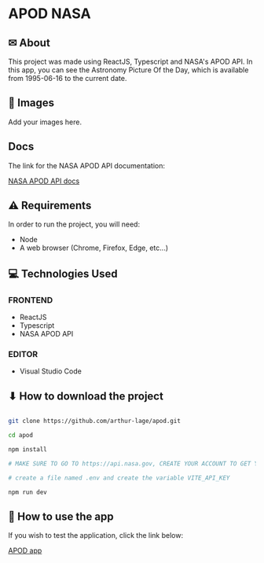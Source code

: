 # APOD NASA

## ✉ About

This project was made using ReactJS, Typescript and NASA's APOD API.
In this app, you can see the Astronomy Picture Of the Day, which is available from 1995-06-16 to the current date.

## 🌆 Images

Add your images here.

## Docs

The link for the NASA APOD API documentation:

[NASA APOD API docs](https://github.com/nasa/apod-api#docs)

## ⚠ Requirements

In order to run the project, you will need:

- Node
- A web browser (Chrome, Firefox, Edge, etc...)

## 💻 Technologies Used

### FRONTEND

- ReactJS
- Typescript
- NASA APOD API

### EDITOR

- Visual Studio Code

## ⬇ How to download the project

```bash

git clone https://github.com/arthur-lage/apod.git

cd apod

npm install

# MAKE SURE TO GO TO https://api.nasa.gov, CREATE YOUR ACCOUNT TO GET YOUR API KEY!

# create a file named .env and create the variable VITE_API_KEY

npm run dev

```

## 🔗 How to use the app

If you wish to test the application, click the link below:

[APOD app](https://apod-nasa-al.vercel.com)